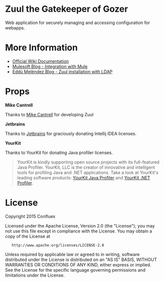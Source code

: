 # Zuul the Gatekeeper of Gozer

Web application for securely managing and accessing configuration for webapps.

# More Information

 - [Official Wiki Documentation](https://github.com/Confluex/Zuul/wiki)
 - [Mulesoft Blog - Integration with Mule](http://blogs.mulesoft.org/mule-meets-zuul-centralized-properties-management-part-1/)
 - [Eddú Meléndez Blog - Zuul installation with LDAP](http://eddumelendez.github.io/blog/2014/08/11/zuul-application-configuration-management/)

# Props

**Mike Cantrell**

Thanks to [Mike Cantrell](http://devnull.org/) for developing Zuul

**Jetbrains**

Thanks to [Jetbrains](http://jetbrains.com/) for graciously donating Intellij IDEA licenses.

**YourKit**

Thanks to YourKit for donating Java profiler licenses.

 <blockquote>
    YourKit is kindly supporting open source projects with its full-featured Java Profiler.
    YourKit, LLC is the creator of innovative and intelligent tools for profiling
    Java and .NET applications. Take a look at YourKit's leading software products:
    <a href="http://www.yourkit.com/java/profiler/index.jsp">YourKit Java Profiler</a> and
    <a href="http://www.yourkit.com/.net/profiler/index.jsp">YourKit .NET Profiler</a>.
 </blockquote>

# License

   Copyright 2015 Confluex

   Licensed under the Apache License, Version 2.0 (the "License");
   you may not use this file except in compliance with the License.
   You may obtain a copy of the License at

       http://www.apache.org/licenses/LICENSE-2.0

   Unless required by applicable law or agreed to in writing, software
   distributed under the License is distributed on an "AS IS" BASIS,
   WITHOUT WARRANTIES OR CONDITIONS OF ANY KIND, either express or implied.
   See the License for the specific language governing permissions and
   limitations under the License. 
   
   

